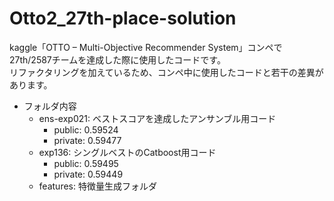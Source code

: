 # Otto2_27th-place-solution
kaggle「OTTO – Multi-Objective Recommender System」コンペで27th/2587チームを達成した際に使用したコードです。  
リファクタリングを加えているため、コンペ中に使用したコードと若干の差異があります。  

- フォルダ内容
  - ens-exp021: ベストスコアを達成したアンサンブル用コード
    - public: 0.59524
    - private: 0.59477
  - exp136: シングルベストのCatboost用コード
    - public: 0.59495
    - private: 0.59449
  - features: 特徴量生成フォルダ